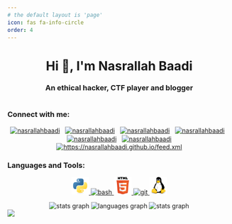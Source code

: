 ```yaml
---
# the default layout is 'page'
icon: fas fa-info-circle
order: 4
---
```


<h1 align="center">Hi 👋, I'm Nasrallah Baadi</h1>
<h3 align="center">An ethical hacker, CTF player and blogger</h3>

<div style="text-align: center; display: flex; justify-content: center; align-items: center;">
    <div style="display: inline-block; margin: 0 10px; vertical-align: middle;">
        <script src="https://www.hackthebox.eu/badge/565048" height="100"></script>
    </div>
    <div style="display: inline-block; margin: 0 10px; vertical-align: middle;">
        <script src="https://tryhackme.com/badge/367641" height="100"></script>
    </div>
</div>

<h3 align="left">Connect with me:</h3>
<p align="center">
<a href="https://twitter.com/nasrallahbaadi" target="blank"><img align="center" src="https://raw.githubusercontent.com/rahuldkjain/github-profile-readme-generator/master/src/images/icons/Social/twitter.svg" alt="nasrallahbaadi" height="30" width="40" /></a>
&nbsp; <a href="https://linkedin.com/in/nasrallahbaadi" target="blank"><img align="center" src="https://raw.githubusercontent.com/rahuldkjain/github-profile-readme-generator/master/src/images/icons/Social/linked-in-alt.svg" alt="nasrallahbaadi" height="30" width="40" /></a>
&nbsp; <a href="https://tryhackme.com/p/Nasrallahbaadi" target="blank"><img align="center" src="https://authenticator.2stable.com/assets/img/2fa-services/Icons/tryhackme.com.svg" alt="nasrallahbaadi" height="30" width="30" /></a>
&nbsp; <a href="https://tryhackme.com/p/Nasrallahbaadi" target="blank"><img align="center" src="https://app.hackthebox.com/images/HTB-favicon/favicon.ico" alt="nasrallahbaadi" height="30" width="30" /></a>
&nbsp; <a href="https://discord.com/users/653193083919532038" target="blank"><img align="center" src="https://static-00.iconduck.com/assets.00/discord-icon-2048x2048-o5mluhz2.png" alt="nasrallahbaadi" height="30" width="30" /></a>
&nbsp; <a href="https://t.me/Sirius1337" target="blank"><img align="center" src="https://upload.wikimedia.org/wikipedia/commons/thumb/8/82/Telegram_logo.svg/2048px-Telegram_logo.svg.png" alt="nasrallahbaadi" height="30" width="30" /></a>
<a href="/https://nasrallahbaadi.github.io/feed.xml" target="blank"><img align="center" src="https://raw.githubusercontent.com/rahuldkjain/github-profile-readme-generator/master/src/images/icons/Social/rss.svg" alt="https://nasrallahbaadi.github.io/feed.xml" height="30" width="40" /></a>
</p>

<h3 align="left">Languages and Tools:</h3>
<p align="center"> <a href="https://www.python.org" target="_blank" rel="noreferrer"> <img src="https://raw.githubusercontent.com/devicons/devicon/master/icons/python/python-original.svg" alt="python" width="40" height="40"/> </a> <a href="https://www.gnu.org/software/bash/" target="_blank" rel="noreferrer"> <img src="https://www.vectorlogo.zone/logos/gnu_bash/gnu_bash-icon.svg" alt="bash" width="40" height="40"/> </a> <a href="https://www.w3.org/html/" target="_blank" rel="noreferrer"> <img src="https://raw.githubusercontent.com/devicons/devicon/master/icons/html5/html5-original-wordmark.svg" alt="html5" width="40" height="40"/> </a> <a href="https://git-scm.com/" target="_blank" rel="noreferrer"> <img src="https://www.vectorlogo.zone/logos/git-scm/git-scm-icon.svg" alt="git" width="40" height="40"/> </a> <a href="https://www.linux.org/" target="_blank" rel="noreferrer"> <img src="https://raw.githubusercontent.com/devicons/devicon/master/icons/linux/linux-original.svg" alt="linux" width="40" height="40"/> </a>  </p>

<div align="center">
  <img src="https://github-readme-stats.vercel.app/api?username=nasrallahbaadi&show_icons=true&locale=en&theme=tokyonight" height="200" alt="stats graph"  />
  <img src="https://github-readme-stats.vercel.app/api/top-langs?username=nasrallahbaadi&show_icons=true&locale=en&layout=compact&theme=tokyonight" height="200" alt="languages graph"  />
  <img src="https://github-readme-streak-stats.herokuapp.com/?user=nasrallahbaadi&theme=tokyonight" height="200" alt="stats graph"  />
</div>

<img src="https://raw.githubusercontent.com/nasrallahbaadi/nasrallahbaadi/output/snake.svg" />

